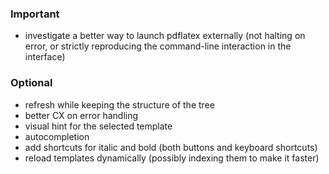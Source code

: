 ### Important

- investigate a better way to launch pdflatex externally (not halting on error, or strictly reproducing the command-line interaction in the interface)

### Optional

- refresh while keeping the structure of the tree
- better CX on error handling
- visual hint for the selected template
- autocompletion
- add shortcuts for italic and bold (both buttons and keyboard shortcuts)
- reload templates dynamically (possibly indexing them to make it faster)
